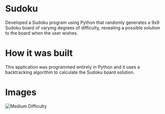 # Sudoku
Developed a Sudoku program using Python that randomly generates a 9x9 Sudoku board of varying degrees of difficulty, revealing a possible solution to the board when the user wishes.

# How it was built
This application was programmed entirely in Python and it uses a backtracking algorithm to calculate the Sudoku board solution.

# Images
![Medium Difficulty](https://cdn.discordapp.com/attachments/903863754486333484/1064887193472090122/image.png)
